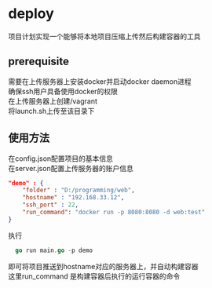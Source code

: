 # deploy
项目计划实现一个能够将本地项目压缩上传然后构建容器的工具 
## prerequisite
需要在上传服务器上安装docker并启动docker daemon进程  
确保ssh用户具备使用docker的权限  
在上传服务器上创建/vagrant  
将launch.sh上传至该目录下
## 使用方法
在config.json配置项目的基本信息  
在server.json配置上传服务器的账户信息  
``` JSON
"demo" : {
    "folder" : "D:/programming/web",
    "hostname" : "192.168.33.12",
    "ssh_port" : 22,
    "run_command": "docker run -p 8080:8080 -d web:test"
}
```
执行    
``` go
  go run main.go -p demo
```
即可将项目推送到hostname对应的服务器上，并自动构建容器  
这里run_command 是构建容器后执行的运行容器的命令  
